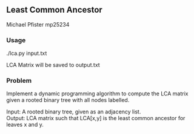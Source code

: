 ## Least Common Ancestor
Michael Pfister
mp25234

### Usage
./lca.py input.txt

LCA Matrix will be saved to output.txt

### Problem
Implement a dynamic programming algorithm to compute the LCA matrix given a
rooted binary tree with all nodes labelled.

Input: A rooted binary tree, given as an adjacency list.  
Output: LCA matrix such that LCA[x,y] is the least common ancestor for leaves x
and y. 
